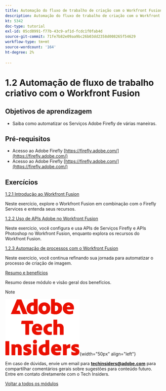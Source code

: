 ```yaml
---
title: Automação do fluxo de trabalho de criação com o Workfront Fusion
description: Automação do fluxo de trabalho de criação com o Workfront Fusion
kt: 5342
doc-type: tutorial
exl-id: 05cd8991-f77b-43c9-af1d-fcdc1f0fab4d
source-git-commit: 71fe7b82e09aa9bc26b03dd2358d008265f54629
workflow-type: tm+mt
source-wordcount: '164'
ht-degree: 2%

---
```


# 1.2 Automação de fluxo de trabalho criativo com o Workfront Fusion

## Objetivos de aprendizagem

- Saiba como automatizar os Serviços Adobe Firefly de várias maneiras.

## Pré-requisitos

- Acesso ao Adobe Firefly [https://firefly.adobe.com/](https://firefly.adobe.com/)
- Acesso ao Adobe Firefly [https://firefly.adobe.com/](https://firefly.adobe.com/)

## Exercícios

[1.2.1 Introdução ao Workfront Fusion](./ex1.md)

Neste exercício, explore o Workfront Fusion em combinação com o Firefly Services e entenda seus recursos.

[1.2.2 Uso de APIs Adobe no Workfront Fusion](./ex2.md)

Neste exercício, você configura e usa APIs de Serviços Firefly e APIs Photoshop no Workfront Fusion, enquanto explora os recursos do Workfront Fusion.

[1.2.3 Automação de processos com o Workfront Fusion](./ex3.md)

Neste exercício, você continua refinando sua jornada para automatizar o processo de criação de imagem.

[Resumo e benefícios](./summary.md)

Resumo desse módulo e visão geral dos benefícios.

>[!NOTE]
>
>![Informantes técnicos](./../../../assets/images/techinsiders.png){width="50px" align="left"}
>
>Em caso de dúvidas, envie um email para **techinsiders@adobe.com** para compartilhar comentários gerais sobre sugestões para conteúdo futuro. Entre em contato diretamente com o Tech Insiders.

[Voltar a todos os módulos](../../../overview.md)

